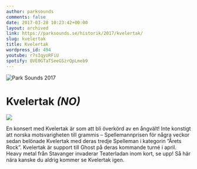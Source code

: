 ```yaml
---
author: parksounds
comments: false
date: 2017-03-28 10:23:42+00:00
layout: archived
link: https://parksounds.se/historik/2017/kvelertak/
slug: kvelertak
title: Kvelertak
wordpress_id: 494
youtube: r7sIqyoRFiU
spotify: 0VE0GTaTSeeGSzrQpLmeb9
---
```


<img src="/images/2017/logo-1.svg" alt="Park Sounds 2017">

# Kvelertak _(NO)_

<img src="/images/2017/kvelertak.jpg">

En konsert med Kvelertak är som att bli överkörd av en ångvält! Inte konstigt att norska motsvarigheten till grammis – Spellemannprisen för några veckor sedan belönade Kvelertak med deras tredje Spelleman i kategorin ”Årets Rock”.
Kvelertak är support till Ghost på deras kommande turné i april.
Heavy metal från Stavanger invaderar Teaterladan inom kort, se upp! Så här nära kanske du aldrig kommer se Kvelertak igen.
